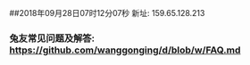 ##2018年09月28日07时12分07秒 新址: 159.65.128.213
### 兔友常见问题及解答: https://github.com/wanggonging/d/blob/w/FAQ.md
